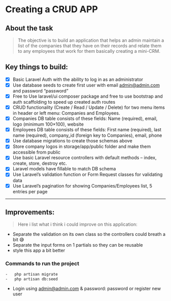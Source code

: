 # Creating a CRUD APP

## About the task

> The objective is to build an application that helps an admin maintain a list of the companies that they have on their records and relate them to any employees that work for them basically creating a mini-CRM.

## Key things to build:

-   [x] Basic Laravel Auth with the ability to log in as an administrator
-   [x] Use database seeds to create first user with email admin@admin.com and password “password”
-   [x] Free to Use laravel/ui composer package and free to use bootstrap and auth scaffolding to speed up created auth routes
-   [x] CRUD functionality (Create / Read / Update / Delete) for two menu items in header or left menu: Companies and Employees.
-   [x] Companies DB table consists of these fields: Name (required), email, logo (minimum 100×100), website
-   [x] Employees DB table consists of these fields: First name (required), last name (required), company_id (foreign key to Companies), email, phone
-   [x] Use database migrations to create those schemas above
-   [x] Store company logos in storage/app/public folder and make them accessible from public
-   [x] Use basic Laravel resource controllers with default methods – index, create, store, destroy etc.
-   [x] Laravel models have fillable to match DB schema
-   [x] Use Laravel’s validation function or Form Request classes for validating data
-   [x] Use Laravel’s pagination for showing Companies/Employees list, 5 entries per page

---

## Improvements:

> Here i list what i think i could improve on this application:

-   Separate the validation on its own class so the controllers could breath a bit 😅
-   Separate the input forms on 1 partials so they can be reusable
-   style this app a bit better

### Commands to run the project

```bash
-   php artisan migrate
-   php artisan db:seed
```

-   Login using admin@admin.com & password: password or register new user
